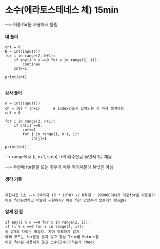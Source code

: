 # 소수(에라토스테네스 체) 15min 

--> 이중 for문 사용해서 틀림


#### 내 풀이

```
cnt = 0
N = int(input())
for i in range(2, N+1):
    if any(i % x ==0 for x in range(2, i)):
        continue
    cnt+=1
    
print(cnt)  
 
```





#### 강사 풀이

```
n = int(input())
ch = [0] * (n+1)      # index번호가 입력되는 거 까지 생겨야함
cnt = 0

for i in range(2, n+1):
    if ch[i] ==0:
        cnt+=1
        for j in range(i, n+1, i):
            ch[j]=1

print(cnt)

```
--> range에서 (i, n+1, step) : i의 배수만큼 돌면서 1로 채움

--> 두번째 for문을 도는 경우가 매우 적기때문에 N^2은 아님



#### 생각 기록

```

제한시간 1초 --> 2억까지 (2 * 10^8) // N최대 : 200000이니까 이중for문 사용불가
이중 for문안하고 어떻게 구현하지? 이중 for 안할수가 없는데? NlogN?

```



#### 알게 된 점

```
if any(i % x ==0 for x in range(2, i)):
if (i % x ==0 for x in range(2, i)):
위 2개의 차이는 확실함. 차이 정확하게 알기
아래 코드는 for문을 돌지 않고 항상 True를 Return함
이중 for문 사용하지 않고 소수(솟수)구하는거 check

```
